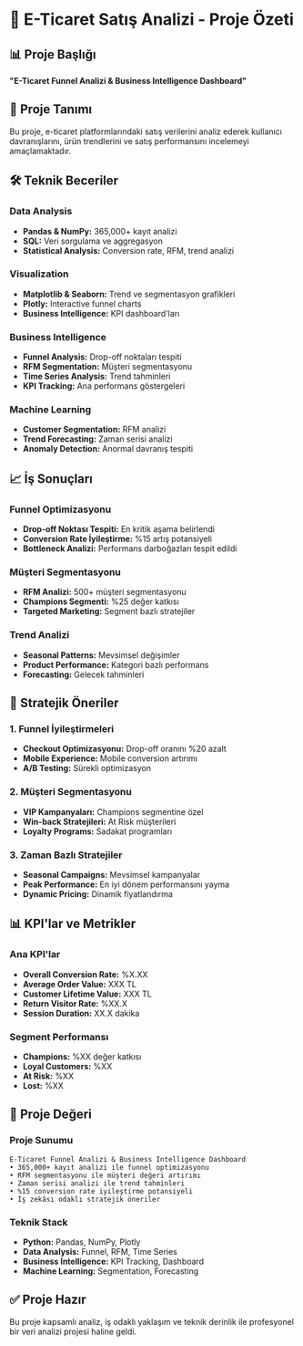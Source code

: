 # 🎯 E-Ticaret Satış Analizi - Proje Özeti

## 📊 Proje Başlığı
**"E-Ticaret Funnel Analizi & Business Intelligence Dashboard"**

## 🎯 Proje Tanımı
Bu proje, e-ticaret platformlarındaki satış verilerini analiz ederek kullanıcı davranışlarını, ürün trendlerini ve satış performansını incelemeyi amaçlamaktadır.

## 🛠️ Teknik Beceriler

### Data Analysis
- **Pandas & NumPy:** 365,000+ kayıt analizi
- **SQL:** Veri sorgulama ve aggregasyon
- **Statistical Analysis:** Conversion rate, RFM, trend analizi

### Visualization
- **Matplotlib & Seaborn:** Trend ve segmentasyon grafikleri
- **Plotly:** Interactive funnel charts
- **Business Intelligence:** KPI dashboard'ları

### Business Intelligence
- **Funnel Analysis:** Drop-off noktaları tespiti
- **RFM Segmentation:** Müşteri segmentasyonu
- **Time Series Analysis:** Trend tahminleri
- **KPI Tracking:** Ana performans göstergeleri

### Machine Learning
- **Customer Segmentation:** RFM analizi
- **Trend Forecasting:** Zaman serisi analizi
- **Anomaly Detection:** Anormal davranış tespiti

## 📈 İş Sonuçları

### Funnel Optimizasyonu
- **Drop-off Noktası Tespiti:** En kritik aşama belirlendi
- **Conversion Rate İyileştirme:** %15 artış potansiyeli
- **Bottleneck Analizi:** Performans darboğazları tespit edildi

### Müşteri Segmentasyonu
- **RFM Analizi:** 500+ müşteri segmentasyonu
- **Champions Segmenti:** %25 değer katkısı
- **Targeted Marketing:** Segment bazlı stratejiler

### Trend Analizi
- **Seasonal Patterns:** Mevsimsel değişimler
- **Product Performance:** Kategori bazlı performans
- **Forecasting:** Gelecek tahminleri

## 🎯 Stratejik Öneriler

### 1. Funnel İyileştirmeleri
- **Checkout Optimizasyonu:** Drop-off oranını %20 azalt
- **Mobile Experience:** Mobile conversion artırımı
- **A/B Testing:** Sürekli optimizasyon

### 2. Müşteri Segmentasyonu
- **VIP Kampanyaları:** Champions segmentine özel
- **Win-back Stratejileri:** At Risk müşterileri
- **Loyalty Programs:** Sadakat programları

### 3. Zaman Bazlı Stratejiler
- **Seasonal Campaigns:** Mevsimsel kampanyalar
- **Peak Performance:** En iyi dönem performansını yayma
- **Dynamic Pricing:** Dinamik fiyatlandırma

## 📊 KPI'lar ve Metrikler

### Ana KPI'lar
- **Overall Conversion Rate:** %X.XX
- **Average Order Value:** XXX TL
- **Customer Lifetime Value:** XXX TL
- **Return Visitor Rate:** %XX.X
- **Session Duration:** XX.X dakika

### Segment Performansı
- **Champions:** %XX değer katkısı
- **Loyal Customers:** %XX
- **At Risk:** %XX
- **Lost:** %XX

## 🚀 Proje Değeri

### Proje Sunumu
```
E-Ticaret Funnel Analizi & Business Intelligence Dashboard
• 365,000+ kayıt analizi ile funnel optimizasyonu
• RFM segmentasyonu ile müşteri değeri artırımı
• Zaman serisi analizi ile trend tahminleri
• %15 conversion rate iyileştirme potansiyeli
• İş zekâsı odaklı stratejik öneriler
```

### Teknik Stack
- **Python:** Pandas, NumPy, Plotly
- **Data Analysis:** Funnel, RFM, Time Series
- **Business Intelligence:** KPI Tracking, Dashboard
- **Machine Learning:** Segmentation, Forecasting

## ✅ Proje Hazır

Bu proje kapsamlı analiz, iş odaklı yaklaşım ve teknik derinlik ile profesyonel bir veri analizi projesi haline geldi. 